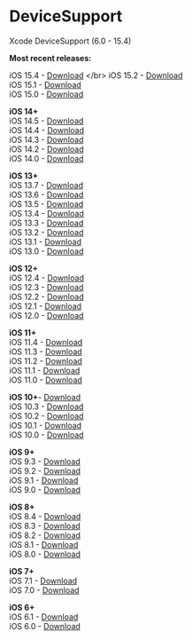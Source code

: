 # DeviceSupport

Xcode DeviceSupport (6.0 - 15.4)

**Most recent releases:**</br>


iOS 15.4 - [Download](https://github.com/yueyuegit/DeviceSupport/raw/20906f6f52f6aa865dccb260876441239370801d/15.4(FromXcode_13.3_beta_2_xip).zip) </br>
iOS 15.2 - [Download](https://github.com/yueyuegit/DeviceSupport/raw/20906f6f52f6aa865dccb260876441239370801d/15.2.zip) </br>
iOS 15.1 - [Download](https://github.com/yueyuegit/DeviceSupport/raw/20906f6f52f6aa865dccb260876441239370801d/15.1%20(19B74).zip) </br>
iOS 15.0 - [Download](https://github.com/yueyuegit/DeviceSupport/raw/20906f6f52f6aa865dccb260876441239370801d/15.0.zip) </br>

**iOS 14+**</br>
iOS 14.5 - [Download](https://github.com/yueyuegit/DeviceSupport/raw/20906f6f52f6aa865dccb260876441239370801d/14.5%20(18E182).zip) </br>
iOS 14.4 - [Download](https://github.com/yueyuegit/DeviceSupport/raw/20906f6f52f6aa865dccb260876441239370801d/14.4.zip) </br>
iOS 14.3 - [Download](https://github.com/yueyuegit/DeviceSupport/raw/20906f6f52f6aa865dccb260876441239370801d/14.3.zip) </br>
iOS 14.2 - [Download](https://github.com/yueyuegit/DeviceSupport/raw/20906f6f52f6aa865dccb260876441239370801d/14.2.zip) </br>
iOS 14.0 - [Download](https://github.com/yueyuegit/DeviceSupport/raw/20906f6f52f6aa865dccb260876441239370801d/14.0.zip) </br>

**iOS 13+**</br>
iOS 13.7 - [Download](https://github.com/yueyuegit/DeviceSupport/raw/20906f6f52f6aa865dccb260876441239370801d/13.7%20(17H35).zip) </br>
iOS 13.6 - [Download](https://github.com/yueyuegit/DeviceSupport/raw/20906f6f52f6aa865dccb260876441239370801d/13.6%20(17G64).zip) </br>
iOS 13.5 - [Download](https://github.com/yueyuegit/DeviceSupport/raw/20906f6f52f6aa865dccb260876441239370801d/13.5.zip) </br>
iOS 13.4 - [Download](https://github.com/yueyuegit/DeviceSupport/raw/20906f6f52f6aa865dccb260876441239370801d/13.4.zip) </br>
iOS 13.3 - [Download](https://github.com/yueyuegit/DeviceSupport/raw/20906f6f52f6aa865dccb260876441239370801d/13.3.zip) </br>
iOS 13.2 - [Download](https://github.com/yueyuegit/DeviceSupport/raw/20906f6f52f6aa865dccb260876441239370801d/13.2.zip) </br>
iOS 13.1 - [Download](https://github.com/yueyuegit/DeviceSupport/raw/20906f6f52f6aa865dccb260876441239370801d/13.1.zip) </br>
iOS 13.0 - [Download](https://github.com/yueyuegit/DeviceSupport/raw/20906f6f52f6aa865dccb260876441239370801d/13.0.zip) </br>

**iOS 12+**</br>
iOS 12.4 - [Download](https://github.com/yueyuegit/DeviceSupport/raw/20906f6f52f6aa865dccb260876441239370801d/12.4%20(16G73).zip) </br>
iOS 12.3 - [Download](https://github.com/yueyuegit/DeviceSupport/raw/20906f6f52f6aa865dccb260876441239370801d/12.3%20(16F5117h).zip) </br>
iOS 12.2 - [Download](https://github.com/yueyuegit/DeviceSupport/raw/20906f6f52f6aa865dccb260876441239370801d/12.2%20(16E5191d).zip) </br>
iOS 12.1 - [Download](https://github.com/yueyuegit/DeviceSupport/raw/20906f6f52f6aa865dccb260876441239370801d/12.1%20(16B91).zip) </br>
iOS 12.0 - [Download](https://github.com/yueyuegit/DeviceSupport/raw/20906f6f52f6aa865dccb260876441239370801d/12.0%20(16A366).zip) </br>

**iOS 11+**</br>
iOS 11.4 - [Download](https://github.com/yueyuegit/DeviceSupport/raw/main/11.4%20(15F79).zip) </br>
iOS 11.3 - [Download](https://github.com/yueyuegit/DeviceSupport/raw/main/11.3%20(15E5167d).zip) </br>
iOS 11.2 - [Download](https://github.com/yueyuegit/DeviceSupport/raw/main/11.2.zip) </br>
iOS 11.1 - [Download](https://github.com/yueyuegit/DeviceSupport/raw/main/11.1%20(15B87).zip) </br>
iOS 11.0 - [Download](https://github.com/yueyuegit/DeviceSupport/raw/main/11.0%20(15A5361a).zip) </br>

**iOS 10+**- [Download](https://github.com/yueyuegit/DeviceSupport/raw/main/10.0-10.3.zip)</br>
iOS 10.3 - [Download](https://github.com/yueyuegit/DeviceSupport/raw/20906f6f52f6aa865dccb260876441239370801d/10.3.zip) </br>
iOS 10.2 - [Download](https://github.com/yueyuegit/DeviceSupport/raw/20906f6f52f6aa865dccb260876441239370801d/10.2.zip) </br>
iOS 10.1 - [Download](https://github.com/yueyuegit/DeviceSupport/raw/20906f6f52f6aa865dccb260876441239370801d/10.1.zip) </br>
iOS 10.0 - [Download](https://github.com/yueyuegit/DeviceSupport/raw/20906f6f52f6aa865dccb260876441239370801d/10.0.zip) </br>

**iOS 9+**</br>
iOS 9.3 - [Download](https://github.com/yueyuegit/DeviceSupport/raw/20906f6f52f6aa865dccb260876441239370801d/9.3.zip) </br>
iOS 9.2 - [Download](https://github.com/yueyuegit/DeviceSupport/raw/20906f6f52f6aa865dccb260876441239370801d/9.2.zip) </br>
iOS 9.1 - [Download](https://github.com/yueyuegit/DeviceSupport/raw/20906f6f52f6aa865dccb260876441239370801d/9.1.zip) </br>
iOS 9.0 - [Download](https://github.com/yueyuegit/DeviceSupport/raw/20906f6f52f6aa865dccb260876441239370801d/9.0.zip) </br>

**iOS 8+**</br>
iOS 8.4 - [Download](https://github.com/yueyuegit/DeviceSupport/raw/20906f6f52f6aa865dccb260876441239370801d/8.4.zip) </br>
iOS 8.3 - [Download](https://github.com/yueyuegit/DeviceSupport/raw/20906f6f52f6aa865dccb260876441239370801d/8.3.zip) </br>
iOS 8.2 - [Download](https://github.com/yueyuegit/DeviceSupport/raw/20906f6f52f6aa865dccb260876441239370801d/8.2.zip) </br>
iOS 8.1 - [Download](https://github.com/yueyuegit/DeviceSupport/raw/20906f6f52f6aa865dccb260876441239370801d/8.1.zip) </br>
iOS 8.0 - [Download](https://github.com/yueyuegit/DeviceSupport/raw/20906f6f52f6aa865dccb260876441239370801d/8.0.zip) </br>

**iOS 7+**</br>
iOS 7.1 - [Download](https://github.com/yueyuegit/DeviceSupport/raw/20906f6f52f6aa865dccb260876441239370801d/7.1.zip) </br>
iOS 7.0 - [Download](https://github.com/yueyuegit/DeviceSupport/raw/20906f6f52f6aa865dccb260876441239370801d/7.0.zip) </br>

**iOS 6+**</br>
iOS 6.1 - [Download](https://github.com/yueyuegit/DeviceSupport/raw/20906f6f52f6aa865dccb260876441239370801d/6.1.zip) </br>
iOS 6.0 - [Download](https://github.com/yueyuegit/DeviceSupport/raw/20906f6f52f6aa865dccb260876441239370801d/6.0.zip) </br>


</br>
